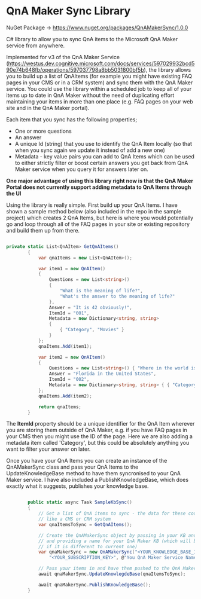# QnA Maker Sync Library

NuGet Package -> <https://www.nuget.org/packages/QnAMakerSync/1.0.0>

C# library to allow you to sync QnA items to the Microsoft QnA Maker service from anywhere.

Implemented for v3 of the QnA Maker Service (https://westus.dev.cognitive.microsoft.com/docs/services/597029932bcd590e74b648fb/operations/597037798a8bb5031800bf5b), the library allows you to build up a list of QnAItems (for example you might have existing FAQ pages in your CMS or in a CRM system) and sync them with the QnA Maker service.  You could use the library within a scheduled job to keep all of your items up to date in QnA Maker without the need of duplicating effort maintaining your items in more than one place (e.g. FAQ pages on your web site and in the QnA Maker portal).

Each item that you sync has the following properties;

* One or more questions
* An answer
* A unique Id (string) that you use to identify the QnA Item locally (so that when you sync again we update it instead of add a new one)
* Metadata - key value pairs you can add to QnA Items which can be used to either strictly filter or boost certain answers you get back from QnA Maker service when you query it for answers later on.

**One major advantage of using this library right now is that the QnA Maker Portal does not currently support adding metadata to QnA Items through the UI**

Using the library is really simple. First build up your QnA Items.  I have shown a sample method below (also included in the repo in the sample project) which creates 2 QnA Items, but here is where you would potentially go and loop through all of the FAQ pages in your site or existing repository and build them up from there.  

```cs

private static List<QnAItem> GetQnAItems()
        {
            var qnaItems = new List<QnAItem>();

            var item1 = new QnAItem()
            {
                Questions = new List<string>()
                {
                    "What is the meaning of life?",
                    "What's the answer to the meaning of life?"
                },
                Answer = "It is 42 obviously!",
                ItemId = "001",
                Metadata = new Dictionary<string, string>
                {
                    { "Category", "Movies" }
                }
            };
            qnaItems.Add(item1);

            var item2 = new QnAItem()
            {
                Questions = new List<string>() { "Where in the world is Walt Disney World?" },
                Answer = "Florida in the United States",
                ItemId = "002",
                Metadata = new Dictionary<string, string> { { "Category", "Travel" } }
            };
            qnaItems.Add(item2);

            return qnaItems;
        }

```

The **ItemId** property should be a unique identifier for the QnA Item wherever you are storing them outside of QnA Maker, e.g. if you have FAQ pages in your CMS then you might use the ID of the page. Here we are also adding a metadata item called 'Category', but this could be absolutely anything you want to filter your answer on later.

Once you have your QnA Items you can create an instance of the QnAMakerSync class and pass your QnA Items to the UpdateKnowledgeBase method to have them syncronised to your QnA Maker service.  I have also included a PublishKnowledgeBase, which does exactly what it suggests, publishes your knowledge base.

```cs

        public static async Task SampleKbSync()
        {
            // Get a list of QnA items to sync - the data for these could be stored anywhere
            // like a CMS or CRM system
            var qnaItemsToSync = GetQnAItems();

            // Create the QnAMakerSync object by passing in your KB and Subscription Id
            // and providing a name for your QnA Maker KB (which will be updated 
            // if it is different to current one)
            var qnaMakerSync = new QnAMakerSync("<YOUR_KNOWLEDGE_BASE_ID>",
                "<YOUR_SUBSCRIPTION_KEY>", @"You QnA Maker Service Name");

            // Pass your items in and have them pushed to the QnA Maker service
            await qnaMakerSync.UpdateKnowlegdeBase(qnaItemsToSync);

            await qnaMakerSync.PublishKnowledgeBase();
        }

```